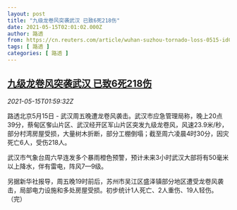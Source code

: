 ```yaml
---
layout: post
title: "九级龙卷风突袭武汉 已致6死218伤"
date: 2021-05-15T02:01:02.000Z
author: 路透
from: https://cn.reuters.com/article/wuhan-suzhou-tornado-loss-0515-idCNKBS2CW01R
tags: [ 路透 ]
categories: [ 路透 ]
---
```

<!--1621044062000-->
[九级龙卷风突袭武汉 已致6死218伤](https://cn.reuters.com/article/wuhan-suzhou-tornado-loss-0515-idCNKBS2CW01R)
------

<div>
<div><i>2021-05-15T01:59:32Z</i></div><p>路透北京5月15日 - 武汉周五晚遭龙卷风袭击。武汉市应急管理局称，晚上20点39分，蔡甸区奓山片区、武汉经开区军山片区突发九级龙卷风，风速23.9米/秒，部分村湾房屋受损，大量树木折断，部分工棚倒塌；截至周六凌晨4时30分，因灾死亡6人，受伤218人。</p><p>武汉市气象台周六早连发多个暴雨橙色预警，预计未来3小时武汉大部将有50毫米以上降水，伴有雷电，阵风7—9级。</p><p>另据新华社报导，周五晚19时前后，苏州市吴江区盛泽镇部分地区遭受龙卷风袭击，局部电力设施和多处房屋受损。初步统计1人死亡、2人重伤、19人轻伤。（完）</p>
</div>
